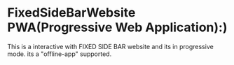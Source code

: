 # FixedSideBarWebsite PWA(Progressive Web Application):)
This is a interactive with FIXED SIDE BAR website and its in progressive mode.
  its a "offline-app" supported.
